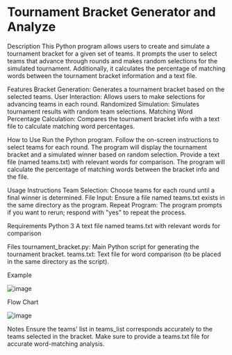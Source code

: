 <h1>Tournament Bracket Generator and Analyze</h1>

Description
This Python program allows users to create and simulate a tournament bracket for a given set of teams. It prompts the user to select teams that advance through rounds and makes random selections for the simulated tournament. Additionally, it calculates the percentage of matching words between the tournament bracket information and a text file.

Features
Bracket Generation: Generates a tournament bracket based on the selected teams.
User Interaction: Allows users to make selections for advancing teams in each round.
Randomized Simulation: Simulates tournament results with random team selections.
Matching Word Percentage Calculation: Compares the tournament bracket info with a text file to calculate matching word percentages.

How to Use
Run the Python program.
Follow the on-screen instructions to select teams for each round.
The program will display the tournament bracket and a simulated winner based on random selection.
Provide a text file (named teams.txt) with relevant words for comparison.
The program will calculate the percentage of matching words between the bracket info and the file.

Usage Instructions
Team Selection: Choose teams for each round until a final winner is determined.
File Input: Ensure a file named teams.txt exists in the same directory as the program.
Repeat Program: The program prompts if you want to rerun; respond with "yes" to repeat the process.

Requirements
Python 3
A text file named teams.txt with relevant words for comparison

Files
tournament_bracket.py: Main Python script for generating the tournament bracket.
teams.txt: Text file for word comparison (to be placed in the same directory as the script).

Example

![image](https://github.com/gegex08/Tournament-Bracket/assets/16494040/368664b9-cc45-491e-b050-2de80a606839)

Flow Chart

![image](https://github.com/gegex08/Tournament-Bracket/assets/16494040/dc7b9ffe-f01c-46ff-a159-5e7dc9dcb73f)


Notes
Ensure the teams' list in teams_list corresponds accurately to the teams selected in the bracket.
Make sure to provide a teams.txt file for accurate word-matching analysis.
